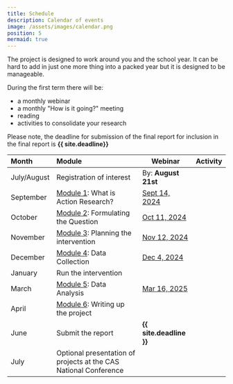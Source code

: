 ```yaml
---
title: Schedule
description: Calendar of events
image: /assets/images/calendar.png
position: 5
mermaid: true
---
```


<div class="abstract">
The project is designed to work around you and the school year.  It can be hard to add in just one more thing into a packed year but it is designed to be manageable.
</div>

During the first term there will be:

- a monthly webinar
- a monthly "How is it going?" meeting
- reading
- activities to consolidate your research


<!-- ```mermaid
gantt
  title TICE Project Timeline
  dateFormat  YYYY-MM
  section Planning
  Register Interest :a1, 2024-08, 30d
  Orientation :a2, 2024-09, 30d
  Identify Research Topic :a3, 2024-10, 14d
  Literature Review         :a4, after a3, 14d
  Develop Research Questions :a5, after a4, 14d
  Discuss with Mentors :a6, after a3, 14d
  Plan Intervention         :a8, after a6, 30d

  section Implementation
  Implement Intervention    :b1, 2024-08-15, 30d
  Monitor Implementation    :b2, 2024-08-15, 30d

  section Data Collection
  Collect Baseline Data     :c1, 2024-08-01, 7d
  Collect Midpoint Data     :c2, 2024-09-01, 7d
  Collect Final Data        :c3, 2024-09-30, 7d

  section Data Analysis
  Analyze Baseline Data     :d1, 2024-08-08, 7d
  Analyze Midpoint Data     :d2, 2024-09-08, 7d
  Analyze Final Data        :d3, 2024-10-07, 14d

  section Reporting
  Prepare Initial Findings  :e1, 2024-10-21, 7d
  Draft Final Report        :e2, 2024-10-28, 14d
  Revise Report Based on Feedback :e3, 2024-11-11, 7d
  Submit Final Report       :e4, 2024-11-18, 7d
  Present Findings to CAS Conference :e5, 2025-07-10, 1d  
``` -->



Please note, the deadline for submission of the final report for inclusion in the final report is **{{ site.deadline}}**


| Month       | Module                                                           | Webinar                 | Activity |
| :---------- | :--------------------------------------------------------------- | ----------------------- | -------- |
| July/August | Registration of interest                                         | By: **August 21st**     |          |
| September   | [Module 1](/modules/module-01): What is Action Research?         | [Sept 14, 2024](#)      |          |
| October     | [Module 2](/modules/module-03): Formulating the Question         | [Oct 11, 2024](#)       |          |
| November    | [Module 3](/modules/module-04): Planning the intervention        | [Nov 12, 2024](#)       |          |
| December    | [Module 4](/modules/module-05): Data Collection                  | [Dec 4, 2024](#)        |          |
| January     | Run the intervention                                             |                         |          |
| March       | [Module 5](/modules/module-06): Data Analysis                    | [Mar 16, 2025](#)       |          |
| April       | [Module 6](/modules/module-07): Writing up the project           |                         |          |
| June        | Submit the report                                                | **{{ site.deadline }}** |          |
| July        | Optional presentation of projects at the CAS National Conference |                         |          |